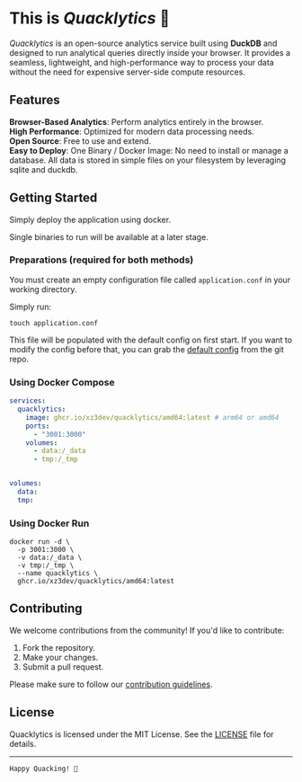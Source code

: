# This is _Quacklytics_ 🦆

_Quacklytics_ is an open-source analytics service built using **DuckDB** and designed to run analytical queries directly inside
your browser. It provides a seamless, lightweight, and high-performance way to process your data without the need for
expensive server-side compute resources.

## Features

**Browser-Based Analytics**: Perform analytics entirely in the browser.  
**High Performance**: Optimized for modern data processing needs.  
**Open Source**: Free to use and extend.  
**Easy to Deploy**: One Binary / Docker Image: No need to install or manage a database. All data is stored in simple files on your filesystem by leveraging sqlite and duckdb.

## Getting Started

Simply deploy the application using docker.  

Single binaries to run will be available at a later stage.

### Preparations (required for both methods)

You must create an empty configuration file called `application.conf` in your working directory.  

Simply run:
```shell
touch application.conf
```

This file will be populated with the default config on first start. 
If you want to modify the config before that, you can grab 
the [default config](backend/config/default.conf) from the git repo.

### Using Docker Compose
```yaml
services:
  quacklytics:
    image: ghcr.io/xz3dev/quacklytics/amd64:latest # arm64 or amd64
    ports:
      - "3001:3000"
    volumes:
      - data:/_data
      - tmp:/_tmp


volumes:
  data:
  tmp:
```

### Using Docker Run

```shell
docker run -d \
  -p 3001:3000 \
  -v data:/_data \
  -v tmp:/_tmp \
  --name quacklytics \
  ghcr.io/xz3dev/quacklytics/amd64:latest
```

## Contributing

We welcome contributions from the community! If you'd like to contribute:

1. Fork the repository.
2. Make your changes.
3. Submit a pull request.

Please make sure to follow our [contribution guidelines](CONTRIBUTING.md).

## License

Quacklytics is licensed under the MIT License. See the [LICENSE](LICENSE) file for details.

---
```
Happy Quacking! 🦆
```
